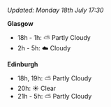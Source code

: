 *Updated: Monday 18th July 17:30*

**Glasgow**

* 18h - 1h: :partly_sunny: Partly Cloudy
* 2h - 5h: :cloud: Cloudy

**Edinburgh**

* 18h, 19h: :partly_sunny: Partly Cloudy
* 20h: :sunny: Clear
* 21h - 5h: :partly_sunny: Partly Cloudy
